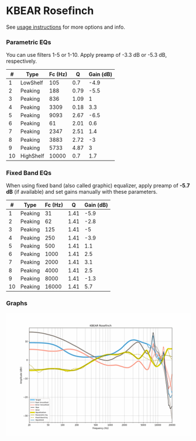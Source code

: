 # KBEAR Rosefinch
See [usage instructions](https://github.com/jaakkopasanen/AutoEq#usage) for more options and info.

### Parametric EQs
You can use filters 1-5 or 1-10. Apply preamp of -3.3 dB or -5.3 dB, respectively.

|   # | Type      |   Fc (Hz) |    Q |   Gain (dB) |
|-----|-----------|-----------|------|-------------|
|   1 | LowShelf  |       105 | 0.7  |        -4.9 |
|   2 | Peaking   |       188 | 0.79 |        -5.5 |
|   3 | Peaking   |       836 | 1.09 |         1   |
|   4 | Peaking   |      3309 | 0.18 |         3.3 |
|   5 | Peaking   |      9093 | 2.67 |        -6.5 |
|   6 | Peaking   |        61 | 2.01 |         0.6 |
|   7 | Peaking   |      2347 | 2.51 |         1.4 |
|   8 | Peaking   |      3883 | 2.72 |        -3   |
|   9 | Peaking   |      5733 | 4.87 |         3   |
|  10 | HighShelf |     10000 | 0.7  |         1.7 |

### Fixed Band EQs
When using fixed band (also called graphic) equalizer, apply preamp of **-5.7 dB** (if available) and set gains manually with these parameters.

|   # | Type    |   Fc (Hz) |    Q |   Gain (dB) |
|-----|---------|-----------|------|-------------|
|   1 | Peaking |        31 | 1.41 |        -5.9 |
|   2 | Peaking |        62 | 1.41 |        -2.8 |
|   3 | Peaking |       125 | 1.41 |        -5   |
|   4 | Peaking |       250 | 1.41 |        -3.9 |
|   5 | Peaking |       500 | 1.41 |         1.1 |
|   6 | Peaking |      1000 | 1.41 |         2.5 |
|   7 | Peaking |      2000 | 1.41 |         3.1 |
|   8 | Peaking |      4000 | 1.41 |         2.5 |
|   9 | Peaking |      8000 | 1.41 |        -1.3 |
|  10 | Peaking |     16000 | 1.41 |         5.7 |

### Graphs
![](./KBEAR%20Rosefinch.png)
